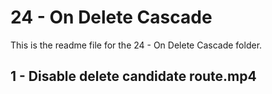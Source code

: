 # 24 - On Delete Cascade

This is the readme file for the 24 - On Delete Cascade folder.

## 1 - Disable delete candidate route.mp4

